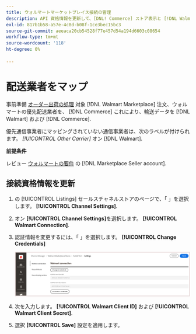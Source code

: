 ```yaml
---
title: ウォルマートマーケットプレイス接続の管理
description: API 資格情報を更新して、[DNL! Commerce] ストア表示と [!DNL Walmart Marketplace]. The connection is required to connect [!DNL Commerce] 製品の一覧を作成し、在庫、価格、注文、配送先のデータを同期します。 [!DNL Commerce] そしてウォルマート」
exl-id: 817b1b58-a57e-4c8d-b08f-1ce3bec15bc3
source-git-commit: aeeaca20cb54528f77e457d54a194d6603c08654
workflow-type: tm+mt
source-wordcount: '118'
ht-degree: 0%

---
```


# 配送業者をマップ

事前準備 [オーダー出荷の処理](process-orders.md#ship-an-order) 対象 [!DNL Walmart Marketplace] 注文、ウォルマートの優先配送業者を、 [!DNL Commerce] これにより、輸送データを [!DNL Walmart] および [!DNL Commerce].

優先通信事業者にマッピングされていない通信事業者は、次のラベルが付けられます。 *[!UICONTROL Other Carrier]* オン [!DNL Walmart].

**前提条件**

レビュー [ウォルマートの要件](walmart-requirements.md) の [!DNL Marketplace Seller account].

## 接続資格情報を更新

1. の [!UICONTROL Listings] セールスチャネルストアのページで、「 」を選択します。 **[!UICONTROL Channel Settings]**.

1. オン **[!UICONTROL Channel Settings]**&#x200B;を選択します。 **[!UICONTROL Walmart Connection]**.

1. 認証情報を変更するには、「 」を選択します。 **[!UICONTROL Change Credentials]**

   ![接続を認証するための Walmart API 認証情報の更新](assets/update-connection-credentials.png)

1. 次を入力します。 **[!UICONTROL Walmart Client ID]** および **[!UICONTROL Walmart Client Secret]**.

1. 選択 **[!UICONTROL Save]** 設定を適用します。
